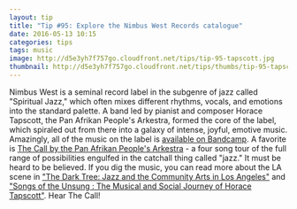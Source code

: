 ```yaml
---
layout: tip
title: "Tip #95: Explore the Nimbus West Records catalogue"
date: 2016-05-13 10:15
categories: tips
tags: music
image: http://d5e3yh7f757go.cloudfront.net/tips/tip-95-tapscott.jpg
thumbnail: http://d5e3yh7f757go.cloudfront.net/tips/thumbs/tip-95-tapscott.jpg
---
```

Nimbus West is a seminal record label in the subgenre of jazz called "Spiritual Jazz," which often mixes different rhythms, vocals, and emotions into the standard palette. A band led by pianist and composer Horace Tapscott, the Pan Afrikan People's Arkestra, formed the core of the label, which spiraled out from there into a galaxy of intense, joyful, emotive music. Amazingly, all of the music on the label is <a href="https://nimbuswest.bandcamp.com/">available on Bandcamp</a>. A favorite is <a href="https://nimbuswest.bandcamp.com/album/the-call">The Call by the Pan Afrikan People's Arkestra</a> - a four song tour of the full range of possibilities engulfed in the catchall thing called "jazz." It must be heard to be believed. If you dig the music, you can read more about the LA scene in <a href="http://www.amazon.com/Dark-Tree-Jazz-Community-Angeles/dp/0520245911/ref=pd_sim_14_1?ie=UTF8&dpID=51BNuyYzw4L&dpSrc=sims&preST=_AC_UL480_SR318%2C480_&refRID=1P7NEBWYXX1QZBG3KRNP">"The Dark Tree: Jazz and the Community Arts in Los Angeles"</a> and <a href="http://www.amazon.com/Songs-Unsung-Musical-Journey-Tapscott/dp/0822325314/ref=la_B001KHZYIA_1_1?s=books&ie=UTF8&qid=1463068120&sr=1-1">
"Songs of the Unsung : The Musical and Social Journey of Horace Tapscott"</a>. Hear The Call!

